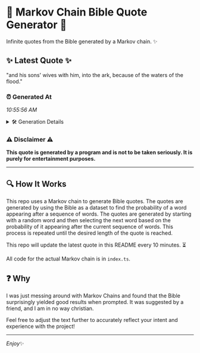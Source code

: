 # 📖 Markov Chain Bible Quote Generator 📖

Infinite quotes from the Bible generated by a Markov chain. ✨

## ✨ Latest Quote ✨
"and his sons' wives with him, into the ark, because of the waters of the flood."

### ⏰ Generated At
*10:55:56 AM*

<details>
    <summary>🛠️ Generation Details</summary>
    <p>
        <strong>🌱 Seed:</strong> and<br>
        <strong>🔄 Iterations:</strong> 15<br>
        <strong>📜 Context History:</strong><br>[ and ]: his<br>[ and, his ]: sons'<br>[ and, his, sons' ]: wives<br>[ and, his, sons', wives ]: with<br>[ and, his, sons', wives, with ]: him,<br>[ and, his, sons', wives, with, him, ]: into<br>[ his, sons', wives, with, him,, into ]: the<br>[ sons', wives, with, him,, into, the ]: ark,<br>[ wives, with, him,, into, the, ark, ]: because<br>[ with, him,, into, the, ark,, because ]: of<br>[ him,, into, the, ark,, because, of ]: the<br>[ into, the, ark,, because, of, the ]: waters<br>[ the, ark,, because, of, the, waters ]: of<br>[ ark,, because, of, the, waters, of ]: the<br>[ because, of, the, waters, of, the ]: flood.<br>
    </p>
</details>

### ⚠️ Disclaimer ⚠️
**This quote is generated by a program and is not to be taken seriously. It is purely for entertainment purposes.**

---

## 🔍 How It Works

This repo uses a Markov chain to generate Bible quotes. The quotes are generated by using the Bible as a dataset to find the probability of a word appearing after a sequence of words. The quotes are generated by starting with a random word and then selecting the next word based on the probability of it appearing after the current sequence of words. This process is repeated until the desired length of the quote is reached.

This repo will update the latest quote in this README every 10 minutes. ⏳

All code for the actual Markov chain is in `index.ts`.

## ❓ Why

I was just messing around with Markov Chains and found that the Bible surprisingly yielded good results when prompted. 
It was suggested by a friend, and I am in no way christian.

Feel free to adjust the text further to accurately reflect your intent and experience with the project!

---

*Enjoy*✨
